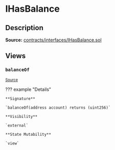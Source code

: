 # IHasBalance

## Description

**Source:** [contracts/interfaces/IHasBalance.sol](https://github.com/Synthetixio/synthetix/tree/v2.27.4/contracts/interfaces/IHasBalance.sol)

## Views

### `balanceOf`

<sub>[Source](https://github.com/Synthetixio/synthetix/tree/v2.27.4/contracts/interfaces/IHasBalance.sol#L6)</sub>

??? example "Details"

    **Signature**

    `balanceOf(address account) returns (uint256)`

    **Visibility**

    `external`

    **State Mutability**

    `view`
